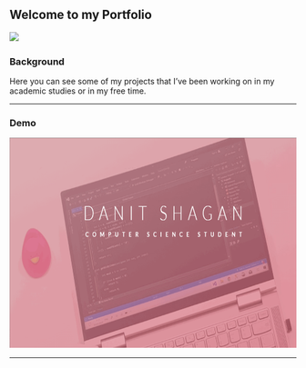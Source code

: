 ## Welcome to my Portfolio

<p align="left">
<img src="https://img.shields.io/badge/status-InProgress-yellow.svg">
</p>

### Background
Here you can see some of my projects that I’ve been working on in my academic studies or in my free time.

---

### Demo
<img src="img/DS.gif" height=370 width=650>

---
